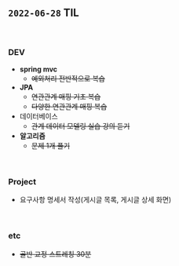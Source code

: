 ## `2022-06-28` TIL

<br>

### DEV
+ **spring mvc**
  + ~~예외처리 전반적으로 복습~~
+ **JPA**
  + ~~연관관계 매핑 기초 복습~~
  + ~~다양한 연관관계 매핑 복습~~
+ 데이터베이스
  + ~~관계 데이터 모델링 실습 강의 듣기~~
+ **알고리즘**
  + ~~문제 1개 풀기~~

<br>

### Project
+ 요구사항 명세서 작성(게시글 목록, 게시글 상세 화면)

<br>

### etc
+ ~~골반 교정 스트레칭 30분~~

<br>